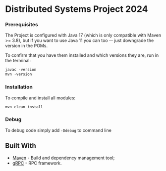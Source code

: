 # Distributed Systems Project 2024

### Prerequisites

The Project is configured with Java 17 (which is only compatible with Maven >= 3.8), but if you want to use Java 11 you
can too -- just downgrade the version in the POMs.

To confirm that you have them installed and which versions they are, run in the terminal:

```s
javac -version
mvn -version
```

### Installation

To compile and install all modules:

```s
mvn clean install
```

### Debug

To debug code simply add ``` -Ddebug ``` to command line

## Built With

* [Maven](https://maven.apache.org/) - Build and dependency management tool;
* [gRPC](https://grpc.io/) - RPC framework.
